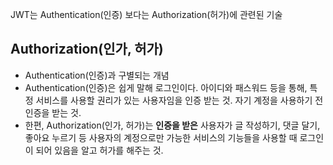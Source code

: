 JWT는 Authentication(인증) 보다는 Authorization(허가)에 관련된 기술



## Authorization(인가, 허가)
* Authentication(인증)과 구별되는 개념
* Authentication(인증)은 쉽게 말해 로그인이다. 아이디와 패스워드 등을 통해, 특정 서비스를 사용할 권리가 있는 사용자임을 인증 받는 것. 자기 계정을 사용하기 전 인증을 받는 것.
* 한편, Authorization(인가, 허가)는 __인증을 받은__ 사용자가 글 작성하기, 댓글 달기, 좋아요 누르기 등 사용자의 계정으로만 가능한 서비스의 기능들을 사용할 때 로그인이 되어 있음을 알고 허가를 해주는 것.
